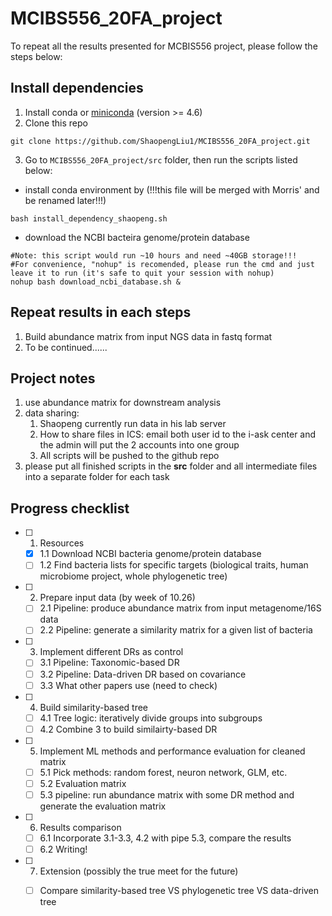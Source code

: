 # MCIBS556_20FA_project
To repeat all the results presented for MCBIS556 project, please follow the steps below:  
## Install dependencies
1. Install conda or [miniconda](https://docs.conda.io/projects/conda/en/latest/user-guide/install/) (version >= 4.6)  
2. Clone this repo  
```
git clone https://github.com/ShaopengLiu1/MCIBS556_20FA_project.git
```
3. Go to `MCIBS556_20FA_project/src` folder, then run the scripts listed below:  
- install conda environment by (!!!this file will be merged with Morris' and be renamed later!!!)
```
bash install_dependency_shaopeng.sh
``` 
- download the NCBI bacteira genome/protein database 
```
#Note: this script would run ~10 hours and need ~40GB storage!!!
#For convenience, "nohup" is recomended, please run the cmd and just leave it to run (it's safe to quit your session with nohup)
nohup bash download_ncbi_database.sh &
```

## Repeat results in each steps
1. Build abundance matrix from input NGS data in fastq format
2. To be continued......


## Project notes
1. use abundance matrix for downstream analysis
2. data sharing:
   1. Shaopeng currently run data in his lab server
   2. How to share files in ICS: email both user id to the i-ask center and the admin will put the 2 accounts into one group
   3. All scripts will be pushed to the github repo  
3. please put all finished scripts in the **src** folder and all intermediate files into a separate folder for each task  
   
## Progress checklist
- [ ] 1. Resources  

  - [x] 1.1 Download NCBI bacteria genome/protein database 
  - [ ] 1.2 Find bacteria lists for specific targets (biological traits, human microbiome project, whole phylogenetic tree)

- [ ] 2. Prepare input data (by week of 10.26)  

  - [ ] 2.1 Pipeline: produce abundance matrix from input metagenome/16S data
  - [ ] 2.2 Pipeline: generate a similarity matrix for a given list of bacteria

- [ ] 3. Implement different DRs as control 

  - [ ] 3.1 Pipeline: Taxonomic-based DR
  - [ ] 3.2 Pipeline: Data-driven DR based on covariance
  - [ ] 3.3 What other papers use (need to check)

- [ ] 4. Build similarity-based tree  

  - [ ] 4.1 Tree logic: iteratively divide groups into subgroups
  - [ ] 4.2 Combine 3 to build similairty-based DR
  
- [ ] 5. Implement ML methods and performance evaluation for cleaned matrix 

  - [ ] 5.1 Pick methods: random forest, neuron network, GLM, etc.
  - [ ] 5.2 Evaluation matrix
  - [ ] 5.3 pipeline: run abundance matrix with some DR method and generate the evaluation matrix

- [ ] 6. Results comparison  
  
  - [ ] 6.1 Incorporate 3.1-3.3, 4.2 with pipe 5.3, compare the results
  - [ ] 6.2 Writing!

- [ ] 7. Extension (possibly the true meet for the future)  

  - [ ] Compare similarity-based tree VS phylogenetic tree VS data-driven tree

